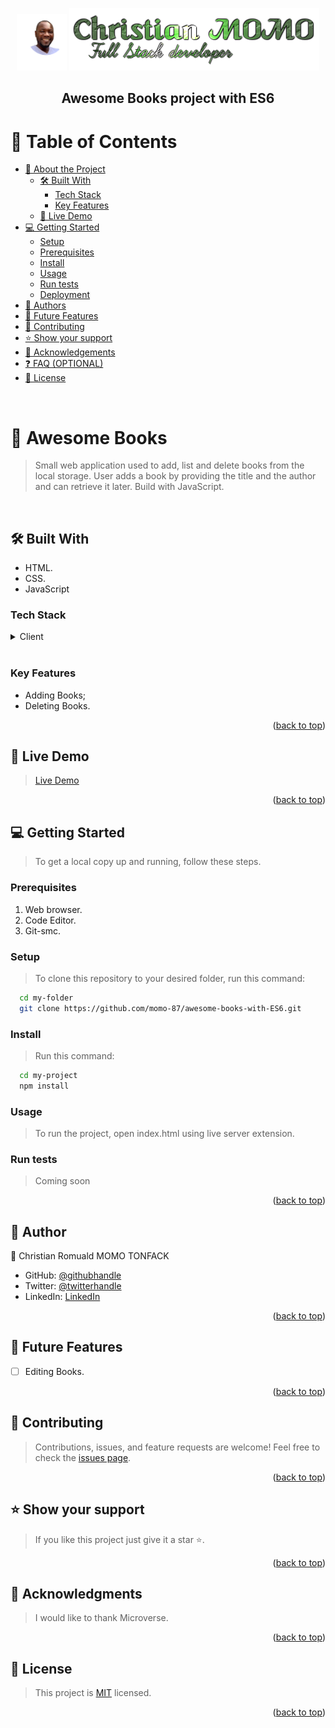 <a name="readme-top"></a>
<div align="center">
  <img src="./photo.png" alt="photo" width="80" alt ="photo"/>
  <img src="./intro.png" alt="logo"/>
  <br/>
  
  <h2><b>Awesome Books project with ES6</b></h2>
</div>

# 📗 Table of Contents

- [📖 About the Project](#about-project)
  - [🛠 Built With](#built-with)
    - [Tech Stack](#tech-stack)
    - [Key Features](#key-features)
  - [🚀 Live Demo](#live-demo)
- [💻 Getting Started](#getting-started)
  - [Setup](#setup)
  - [Prerequisites](#prerequisites)
  - [Install](#install)
  - [Usage](#usage)
  - [Run tests](#run-tests)
  - [Deployment](#triangular_flag_on_post-deployment)
- [👥 Authors](#authors)
- [🔭 Future Features](#future-features)
- [🤝 Contributing](#contributing)
- [⭐️ Show your support](#support)
- [🙏 Acknowledgements](#acknowledgements)
- [❓ FAQ (OPTIONAL)](#faq)
- [📝 License](#license)

<br>

# 📖 Awesome Books <a name="awesome books"></a>
> Small web application used to add, list and delete books from the local storage. User adds a book by providing the title and the author and can retrieve it later. Build with JavaScript.

<br>

## 🛠 Built With <a name="built-with"></a>
- HTML.
- CSS.
- JavaScript

### Tech Stack <a name="tech-stack"></a>
<details>
  <summary>Client</summary>
  <ul>
    <li><a href="https://developer.mozilla.org/en-US/docs/Web/HTML">HTML</a></li>
    <li><a href="https://developer.mozilla.org/en-US/docs/Web/CSS">CSS</a></li>
    <li><a href="https://www.javascript.com/">JavaScript</a></li>
  </ul>
</details>
<br>

### Key Features <a name="key-features"></a>
- Adding Books;
- Deleting Books.
<p align="right">(<a href="#readme-top">back to top</a>)</p>


## 🚀 Live Demo <a name="live-demo"></a>
>[Live Demo](https://momo-87.github.io/awesome-books-with-ES6/)
<p align="right">(<a href="#readme-top">back to top</a>)</p>


## 💻 Getting Started <a name="getting-started"></a>
>To get a local copy up and running, follow these steps.

### Prerequisites
1. Web browser.
2. Code Editor.
3. Git-smc.

### Setup
> To clone this repository to your desired folder, run this command:
```sh
  cd my-folder
  git clone https://github.com/momo-87/awesome-books-with-ES6.git
```

### Install
>Run this command:
```sh
  cd my-project
  npm install
```

### Usage
> To run the project, open index.html using live server extension.

### Run tests
>Coming soon

<!-- ### Deployment
Coming soon -->
<p align="right">(<a href="#readme-top">back to top</a>)</p>


## 👥 Author <a name="authors"></a>
👤 Christian Romuald MOMO TONFACK
- GitHub: [@githubhandle](https://github.com/Momo-87)
- Twitter: [@twitterhandle](https://twitter.com/Momo_yde)
- LinkedIn: [LinkedIn](https://www.linkedin.com/in/christian-momo/)
<p align="right">(<a href="#readme-top">back to top</a>)</p>


## 🔭 Future Features <a name="future-features"></a>
- [ ] Editing Books.
<p align="right">(<a href="#readme-top">back to top</a>)</p>


## 🤝 Contributing <a name="contributing"></a>
> Contributions, issues, and feature requests are welcome!
Feel free to check the [issues page](https://github.com/momo-87/awesome-books-with-ES6/issues).
<p align="right">(<a href="#readme-top">back to top</a>)</p>


## ⭐️ Show your support <a name="support"></a>

>If you like this project just give it a star ⭐️.
<p align="right">(<a href="#readme-top">back to top</a>)</p>

## 🙏 Acknowledgments <a name="acknowledgements"></a>
>I would like to thank Microverse.
<p align="right">(<a href="#readme-top">back to top</a>)</p>


## 📝 License <a name="license"></a>
>This project is [MIT](./LICENSE) licensed.
<p align="right">(<a href="#readme-top">back to top</a>)</p>
